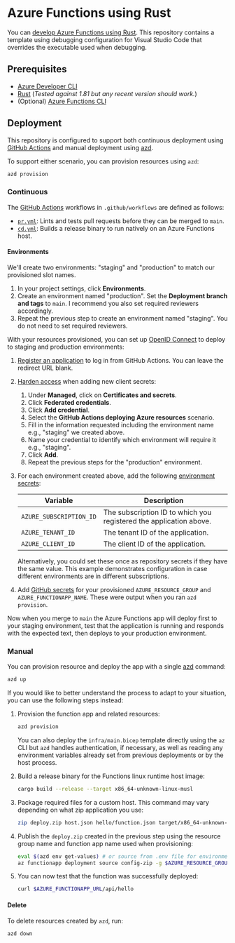 # Azure Functions using Rust

You can [develop Azure Functions using Rust](https://learn.microsoft.com/azure/azure-functions/create-first-function-vs-code-other). This repository contains a template using debugging configuration for Visual Studio Code that overrides the executable used when debugging.

## Prerequisites

* [Azure Developer CLI][azd]
* [Rust](https://www.rust-lang.org)
  (*Tested against 1.81 but any recent version should work.*)
* (Optional) [Azure Functions CLI][func]

## Deployment

This repository is configured to support both continuous deployment using [GitHub Actions] and manual deployment using [azd].

To support either scenario, you can provision resources using `azd`:

```bash
azd provision
```

### Continuous

The [GitHub Actions] workflows in `.github/workflows` are defined as follows:

* [`pr.yml`](.github/workflows/pr.yml): Lints and tests pull requests before they can be merged to `main`.
* [`cd.yml`](.github/workflows/cd.yml): Builds a release binary to run natively on an Azure Functions host.

#### Environments

We'll create two environments: "staging" and "production" to match our provisioned slot names.

1. In your project settings, click **Environments**.
2. Create an environment named "production". Set the **Deployment branch and tags** to `main`. I recommend you also set required reviewers accordingly.
3. Repeat the previous step to create an environment named "staging". You do not need to set required reviewers.

With your resources provisioned, you can set up [OpenID Connect][OIDC] to deploy to staging and production environments:

1. [Register an application](https://learn.microsoft.com/entra/identity-platform/howto-create-service-principal-portal) to log in from GitHub Actions. You can leave the redirect URL blank.
2. [Harden access](https://docs.github.com/en/actions/deployment/security-hardening-your-deployments/about-security-hardening-with-openid-connect#configuring-the-oidc-trust-with-the-cloud) when adding new client secrets:
   1. Under **Managed**, click on **Certificates and secrets**.
   2. Click **Federated credentials**.
   3. Click **Add credential**.
   4. Select the **GitHub Actions deploying Azure resources** scenario.
   5. Fill in the information requested including the environment name e.g., "staging" we created above.
   6. Name your credential to identify which environment will require it e.g., "staging".
   7. Click **Add**.
   8. Repeat the previous steps for the "production" environment.
3. For each environment created above, add the following [environment secrets][GitHub secrets]:

   Variable | Description
   --- | ---
   `AZURE_SUBSCRIPTION_ID` | The subscription ID to which you registered the application above.
   `AZURE_TENANT_ID` | The tenant ID of the application.
   `AZURE_CLIENT_ID` | The client ID of the application.

   Alternatively, you could set these once as repository secrets if they have the same value. This example demonstrates configuration in case different environments are in different subscriptions.
4. Add [GitHub secrets] for your provisioned `AZURE_RESOURCE_GROUP` and `AZURE_FUNCTIONAPP_NAME`. These were output when you ran `azd provision`.

Now when you merge to `main` the Azure Functions app will deploy first to your staging environment, test that the application is running and responds with the expected text, then deploys to your production environment.

### Manual

You can provision resource and deploy the app with a single [azd] command:

```bash
azd up
```

If you would like to better understand the process to adapt to your situation, you can use the following steps instead:

1. Provision the function app and related resources:

   ```bash
   azd provision
   ```

   You can also deploy the `infra/main.bicep` template directly using the `az` CLI but `azd` handles authentication, if necessary, as well as reading any environment variables already set from previous deployments or by the host process.

2. Build a release binary for the Functions linux runtime host image:

   ```bash
   cargo build --release --target x86_64-unknown-linux-musl
   ```

3. Package required files for a custom host. This command may vary depending on what zip application you use:

   ```bash
   zip deploy.zip host.json hello/function.json target/x86_64-unknown-linux-musl/release/handler
   ```

4. Publish the `deploy.zip` created in the previous step using the resource group name and function app name used when provisioning:

   ```bash
   eval $(azd env get-values) # or source from .env file for environment under .azure/
   az functionapp deployment source config-zip -g $AZURE_RESOURCE_GROUP -n $AZURE_FUNCTIONAPP_NAME --src deploy.zip
   ```

5. You can now test that the function was successfully deployed:

   ```bash
   curl $AZURE_FUNCTIONAPP_URL/api/hello
   ```

#### Delete

To delete resources created by `azd`, run:

```bash
azd down
```

[azd]: https://aka.ms/azure-dev
[func]: https://learn.microsoft.com/azure/azure-functions/functions-run-local
[GitHub Actions]: https://docs.github.com/actions
[GitHub secrets]: https://docs.github.com/actions/security-for-github-actions/security-guides/using-secrets-in-github-actions
[OIDC]: https://docs.github.com/actions/security-for-github-actions/security-hardening-your-deployments/configuring-openid-connect-in-azure
